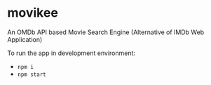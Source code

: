 # movikee
An OMDb API based Movie Search Engine (Alternative of IMDb Web Application)

To run the app in development environment:
* `npm i`
* `npm start`
